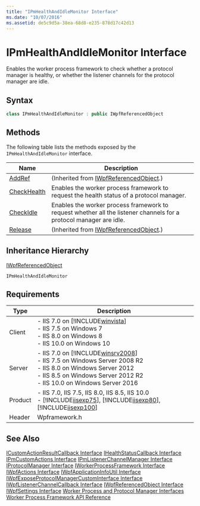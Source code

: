 ```yaml
---
title: "IPmHealthAndIdleMonitor Interface"
ms.date: "10/07/2016"
ms.assetid: de5c9d5a-38ea-68d8-e235-878d17c42d13
---
```

# IPmHealthAndIdleMonitor Interface
Enables the worker process framework to check whether a protocol manager is healthy, or whether the listener channels for the protocol manager are idle.  
  
## Syntax  
  
```cpp  
class IPmHealthAndIdleMonitor : public IWpfReferencedObject  
```  
  
## Methods  
 The following table lists the methods exposed by the `IPmHealthAndIdleMonitor` interface.  
  
|Name|Description|  
|----------|-----------------|  
|[AddRef](../../web-development-reference/native-code-api-reference/iwpfreferencedobject-addref-method.md)|(Inherited from [IWpfReferencedObject](../../web-development-reference/native-code-api-reference/iwpfreferencedobject-interface.md).)|  
|[CheckHealth](../../web-development-reference/native-code-api-reference/ipmhealthandidlemonitor-checkhealth-method.md)|Enables the worker process framework to request the health status of a protocol manager.|  
|[CheckIdle](../../web-development-reference/native-code-api-reference/ipmhealthandidlemonitor-checkidle-method.md)|Enables the worker process framework to request whether all the listener channels for a protocol manager are idle.|  
|[Release](../../web-development-reference/native-code-api-reference/iwpfreferencedobject-release-method.md)|(Inherited from [IWpfReferencedObject](../../web-development-reference/native-code-api-reference/iwpfreferencedobject-interface.md).)|  
  
## Inheritance Hierarchy  
 [IWpfReferencedObject](../../web-development-reference/native-code-api-reference/iwpfreferencedobject-interface.md)  
  
 `IPmHealthAndIdleMonitor`  
  
## Requirements  
  
|Type|Description|  
|----------|-----------------|  
|Client|-   IIS 7.0 on [!INCLUDE[winvista](../../wmi-provider/includes/winvista-md.md)]<br />-   IIS 7.5 on Windows 7<br />-   IIS 8.0 on Windows 8<br />-   IIS 10.0 on Windows 10|  
|Server|-   IIS 7.0 on [!INCLUDE[winsrv2008](../../wmi-provider/includes/winsrv2008-md.md)]<br />-   IIS 7.5 on Windows Server 2008 R2<br />-   IIS 8.0 on Windows Server 2012<br />-   IIS 8.5 on Windows Server 2012 R2<br />-   IIS 10.0 on Windows Server 2016|  
|Product|-   IIS 7.0, IIS 7.5, IIS 8.0, IIS 8.5, IIS 10.0<br />-   [!INCLUDE[iisexp75](../../web-development-reference/native-code-api-reference/includes/iisexp75-md.md)], [!INCLUDE[iisexp80](../../web-development-reference/native-code-api-reference/includes/iisexp80-md.md)], [!INCLUDE[iisexp100](../../web-development-reference/native-code-api-reference/includes/iisexp100-md.md)]|  
|Header|Wpframework.h|  
  
## See Also  
 [ICustomActionResultCallback Interface](../../web-development-reference/native-code-api-reference/icustomactionresultcallback-interface.md)
 [IHealthStatusCallback Interface](../../web-development-reference/native-code-api-reference/ihealthstatuscallback-interface.md)
 [IPmCustomActions Interface](../../web-development-reference/native-code-api-reference/ipmcustomactions-interface.md)
 [IPmListenerChannelManager Interface](../../web-development-reference/native-code-api-reference/ipmlistenerchannelmanager-interface.md)
 [IProtocolManager Interface](../../web-development-reference/native-code-api-reference/iprotocolmanager-interface.md)
 [IWorkerProcessFramework Interface](../../web-development-reference/native-code-api-reference/iworkerprocessframework-interface.md)
 [IWpfActions Interface](../../web-development-reference/native-code-api-reference/iwpfactions-interface.md)
 [IWpfApplicationInfoUtil Interface](../../web-development-reference/native-code-api-reference/iwpfapplicationinfoutil-interface.md)
 [IWpfExposeProtocolManagerCustomInterface Interface](../../web-development-reference/native-code-api-reference/iwpfexposeprotocolmanagercustominterface-interface.md)
 [IWpfListenerChannelCallback Interface](../../web-development-reference/native-code-api-reference/iwpflistenerchannelcallback-interface.md)
 [IWpfReferencedObject Interface](../../web-development-reference/native-code-api-reference/iwpfreferencedobject-interface.md)
 [IWpfSettings Interface](../../web-development-reference/native-code-api-reference/iwpfsettings-interface.md)
 [Worker Process and Protocol Manager Interfaces](../../web-development-reference/native-code-api-reference/worker-process-and-protocol-manager-interfaces.md)
 [Worker Process Framework API Reference](../../web-development-reference/native-code-api-reference/worker-process-framework-api-reference.md)
